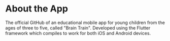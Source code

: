 # About the App
The official GitHub of an educational mobile app for young children
from the ages of three to five, called "Brain Train". Developed using 
the Flutter framework which compiles to work for both iOS and Android devices.

